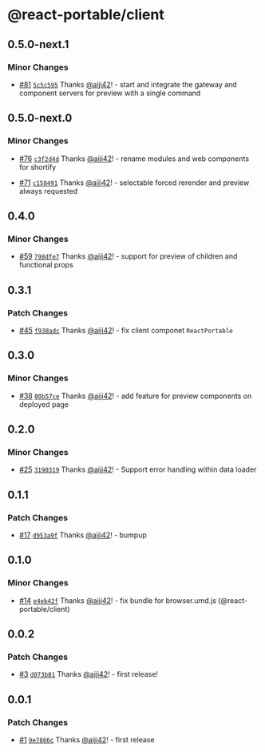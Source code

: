 # @react-portable/client

## 0.5.0-next.1

### Minor Changes

- [#81](https://github.com/ateam-dev/react-portable/pull/81) [`5c5c595`](https://github.com/ateam-dev/react-portable/commit/5c5c595a90ecb0db06d487be8b69b0eb2b956eab) Thanks [@aiji42](https://github.com/aiji42)! - start and integrate the gateway and component servers for preview with a single command

## 0.5.0-next.0

### Minor Changes

- [#76](https://github.com/ateam-dev/react-portable/pull/76) [`c3f2d4d`](https://github.com/ateam-dev/react-portable/commit/c3f2d4d8112fd8475b83d84245a88c7a4e6650c6) Thanks [@aiji42](https://github.com/aiji42)! - rename modules and web components for shortify

- [#71](https://github.com/ateam-dev/react-portable/pull/71) [`c158491`](https://github.com/ateam-dev/react-portable/commit/c1584916ad057c5b3c15e3f0ee2a561134db4420) Thanks [@aiji42](https://github.com/aiji42)! - selectable forced rerender and preview always requested

## 0.4.0

### Minor Changes

- [#59](https://github.com/ateam-dev/react-portable/pull/59) [`798dfe7`](https://github.com/ateam-dev/react-portable/commit/798dfe7ba03612cad6124a7296e8fdb440e4a17f) Thanks [@aiji42](https://github.com/aiji42)! - support for preview of children and functional props

## 0.3.1

### Patch Changes

- [#45](https://github.com/ateam-dev/react-portable/pull/45) [`f938adc`](https://github.com/ateam-dev/react-portable/commit/f938adc5e29a314718a2dd67e598513b8d73f7c2) Thanks [@aiji42](https://github.com/aiji42)! - fix client componet `ReactPortable`

## 0.3.0

### Minor Changes

- [#38](https://github.com/ateam-dev/react-portable/pull/38) [`80b57ce`](https://github.com/ateam-dev/react-portable/commit/80b57ce375318a1e8a229f4f55fd3902358f8c80) Thanks [@aiji42](https://github.com/aiji42)! - add feature for preview components on deployed page

## 0.2.0

### Minor Changes

- [#25](https://github.com/ateam-dev/react-portable/pull/25) [`3190319`](https://github.com/ateam-dev/react-portable/commit/3190319d3c0cde8c8344a7f5f3cf508106a76d6c) Thanks [@aiji42](https://github.com/aiji42)! - Support error handling within data loader

## 0.1.1

### Patch Changes

- [#17](https://github.com/ateam-dev/react-portable/pull/17) [`d953a9f`](https://github.com/ateam-dev/react-portable/commit/d953a9f4b9fb8e40a4f291af444e8a872ca7a5bf) Thanks [@aiji42](https://github.com/aiji42)! - bumpup

## 0.1.0

### Minor Changes

- [#14](https://github.com/ateam-dev/react-portable/pull/14) [`e4eb42f`](https://github.com/ateam-dev/react-portable/commit/e4eb42f1df4fca90d312e5c93251d1a7ea95f1d4) Thanks [@aiji42](https://github.com/aiji42)! - fix bundle for browser.umd.js (@react-portable/client)

## 0.0.2

### Patch Changes

- [#3](https://github.com/ateam-dev/react-portable/pull/3) [`d073b81`](https://github.com/ateam-dev/react-portable/commit/d073b8196680285c85bf70a5484df4fda7c8dff3) Thanks [@aiji42](https://github.com/aiji42)! - first release!

## 0.0.1

### Patch Changes

- [#1](https://github.com/ateam-dev/react-portable/pull/1) [`9e7866c`](https://github.com/ateam-dev/react-portable/commit/9e7866c26b7ca994a5d32a177759f66bafe3800c) Thanks [@aiji42](https://github.com/aiji42)! - first release

